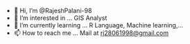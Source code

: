 - 👋 Hi, I’m @RajeshPalani-98
- 👀 I’m interested in ... GIS Analyst
- 🌱 I’m currently learning ... R Language, Machine learning,...
- 📫 How to reach me ... Mail at rj28061998@gmail.com

<!---
RajeshPalani-98/RajeshPalani-98 is a ✨ special ✨ repository because its `README.md` (this file) appears on your GitHub profile.
You can click the Preview link to take a look at your changes.
--->
